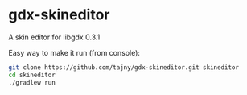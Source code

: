 gdx-skineditor
==============

A skin editor for libgdx 0.3.1

Easy way to make it run (from console):

```sh
git clone https://github.com/tajny/gdx-skineditor.git skineditor
cd skineditor
./gradlew run
```

